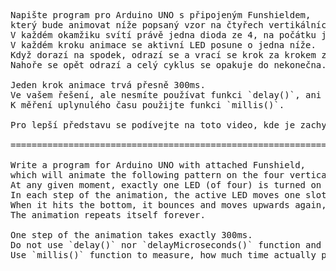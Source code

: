 <pre>
Napište program pro Arduino UNO s připojeným Funshieldem,
který bude animovat níže popsaný vzor na čtyřech vertikálních LED diodách.
V každém okamžiku svítí právě jedna dioda ze 4, na počátku je to LED umístěná nejvýše.
V každém kroku animace se aktivní LED posune o jedna níže.
Když dorazí na spodek, odrazí se a vrací se krok za krokem zpět nahoru. 
Nahoře se opět odrazí a celý cyklus se opakuje do nekonečna.

Jeden krok animace trvá přesně 300ms. 
Ve vašem řešení, ale nesmíte používat funkci `delay()`, ani `delayMicroseconds()`, ani jinak blokovat hlavní smyčku. 
K měření uplynulého času použijte funkci `millis()`.

Pro lepší představu se podívejte na toto video, kde je zachyceno vzorové řešení.

==========================================================================================================

Write a program for Arduino UNO with attached Funshield, 
which will animate the following pattern on the four vertical LEDs. 
At any given moment, exactly one LED (of four) is turned on (we are starting with the topmost one). 
In each step of the animation, the active LED moves one slot down. 
When it hits the bottom, it bounces and moves upwards again, until it reaches top. 
The animation repeats itself forever.

One step of the animation takes exactly 300ms. 
Do not use `delay()` nor `delayMicroseconds()` function and do not block the main loop by other means. 
Use `millis()` function to measure, how much time actually passed.

</pre>
